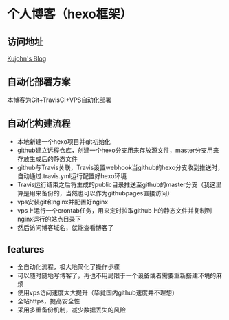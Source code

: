# 个人博客（hexo框架）

## 访问地址
[Kujohn's Blog](ikuyman.pub)

## 自动化部署方案
本博客为Git+TravisCI+VPS自动化部署

## 自动化构建流程
* 本地新建一个hexo项目并git初始化
* github建立远程仓库，创建一个hexo分支用来存放源文件，master分支用来存放生成后的静态文件
* github与Travis关联，Travis设置webhook当github的hexo分支收到推送时，自动通过.travis.yml运行配置好hexo环境
* Travis运行结束之后将生成的public目录推送至github的master分支（我这里算是用来备份的，当然也可以作为githubpages直接访问）
* vps安装git和nginx并配置好nginx
* vps上运行一个crontab任务，用来定时拉取github上的静态文件并复制到nginx运行的站点目录下
* 然后访问博客域名，就能查看博客了

## features
* 全自动化流程，极大地简化了操作步骤
* 可以随时随地写博客了，再也不用局限于一个设备或者需要重新搭建环境的麻烦
* 使用vps访问速度大大提升（毕竟国内github速度并不理想）
* 全站https，提高安全性
* 采用多重备份机制，减少数据丢失的风险

 